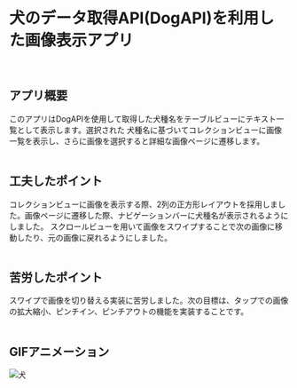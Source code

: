 # 犬のデータ取得API(DogAPI)を利用した画像表示アプリ
<br>

## アプリ概要
このアプリはDogAPIを使用して取得した犬種名をテーブルビューにテキスト一覧として表示します。選択された
犬種名に基づいてコレクションビューに画像一覧を表示し、さらに画像を選択すると詳細な画像ページに遷移します。
<br><br>

## 工夫したポイント
コレクションビューに画像を表示する際、2列の正方形レイアウトを採用しました。画像ページに遷移した際、ナビゲーションバーに犬種名が表示されるようにしました。
スクロールビューを用いて画像をスワイプすることで次の画像に移動したり、元の画像に戻れるようにしました。
<br><br>

## 苦労したポイント
スワイプで画像を切り替える実装に苦労しました。次の目標は、タップでの画像の拡大縮小、ピンチイン、ピンチアウトの機能を実装することです。
<br><br>

## GIFアニメーション
![犬](https://github.com/user-attachments/assets/92b872bc-5e67-4008-905c-5eaf8a02210f)





